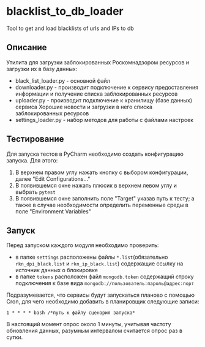 # blacklist_to_db_loader
Tool to get and load blacklists of urls and IPs to db
## Описание

Утилита для загрузки заблокированных Роскомнадзором ресурсов и загрузки их в базу данных:
- black_list_loader.py - основной файл
- downloader.py - производит подключение к сервису предоставления информации и получение списка заблокированных ресурсов
- uploader.py - производит подключение к хранилищу (базе данных) сервиса Хорошие новости и загрузки в него списка заблокированных ресурсов
- settings_loader.py - набор методов для работы с файлами настроек

## Тестирование

Для запуска тестов в PyCharm необходимо создать конфигурацию запуска. Для этого:
1. В верхнем правом углу нажать кнопку с выбором конфигурации, далее "Edit Configurations..."
2. В появившемся окне нажать плюсик в верхнем левом углу и выбрать `pytest`
3. В появившемся окне заполнить поле "Target" указав путь к тесту; 
   а также в случае необходимости определить переменные среды в поле "Environment Variables"

## Запуск

Перед запуском каждого модуля необходимо проверить:
- в папке `settings` расположены файлы `*.list`(обязательно `rkn_dpi_black.list` и `rkn_ip_black.list`) содержащие ссылку на источник данных о блокировке
- в папке `tokens` расположен файл `mongodb.token` содержащий строку подключения к базе вида `mongodb://пользователь:пароль@адрес:порт`

Подразумевается, что сервисы будут запускаться планово с помощью Cron, для чего необходимо добавить в планировщик следующие записи:

```
1 * * * * bash /*путь к файлу сценария запуска*
```

В настоящий момент опрос около 1 минуты, учитывая частоту обновления данных, разумным интервалом считается опрос раз в сутки.
